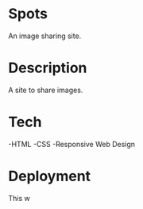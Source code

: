 # Spots

An image sharing site.

# Description

A site to share images.

# Tech

-HTML
-CSS
-Responsive Web Design

# Deployment 

This w
